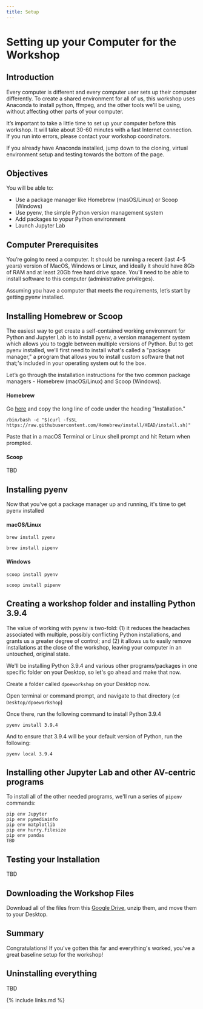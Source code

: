 ```yaml
---
title: Setup
---
```


# Setting up your Computer for the Workshop

## Introduction
Every computer is different and every computer user sets up their computer differently. To create a shared environment for all of us, this workshop uses Anaconda to install python, ffmpeg, and the other tools we'll be using, without affecting other parts of your computer.

It’s important to take a little time to set up your computer before this workshop. It will take about 30-60 minutes with a fast Internet connection. If you run into errors, please contact your workshop coordinators.

If you already have Anaconda installed, jump down to the cloning, virtual environment setup and testing towards the bottom of the page.

## Objectives
You will be able to:
* Use a package manager like Homebrew (masOS/Linux) or Scoop (Windows)
* Use pyenv, the simple Python version management system
* Add packages to yopur Python environment
* Launch Jupyter Lab

## Computer Prerequisites
You’re going to need a computer. It should be running a recent (last 4-5 years) version of MacOS, Windows or Linux, and ideally it should have 8Gb of RAM and at least 20Gb free hard drive space. You'll need to be able to install software to this computer (administrative privileges).

Assuming you have a computer that meets the requirements, let’s start by getting pyenv installed.

## Installing Homebrew or Scoop

The easiest way to get create a self-contained working environment for Python and Jupyter Lab is to install pyenv, a version management system which allows you to toggle between multiple versions of Python. But to get pyenv installed, we'll first need to install what's called a "package manager," a program that allows you to install custom software that not that;'s included in your operating system out fo the box.

Let’s go through the installation instructions for the two common package managers - Homebrew (macOS/Linux) and Scoop (Windows).

#### Homebrew
Go [here](https://brew.sh/) and copy the long line of code under the heading "Installation."

```
/bin/bash -c "$(curl -fsSL https://raw.githubusercontent.com/Homebrew/install/HEAD/install.sh)"
```

Paste that in a macOS Terminal or Linux shell prompt and hit Return when prompted.

#### Scoop

TBD

## Installing pyenv

Now that you've got a package manager up and running, it's time to get pyenv installed

#### macOS/Linux

```
brew install pyenv
```
```
brew install pipenv
```

#### Windows

```
scoop install pyenv
```
```
scoop install pipenv
```

## Creating a workshop folder and installing Python 3.9.4

The value of working with pyenv is two-fold: (1) it reduces the headaches associated with multiple, possibly conflicting Python installations, and grants us a greater degree of control; and (2) it allows us to easily remove  installations at the close of the workshop, leaving your computer in an untouched, original state.

We'll be installing Python 3.9.4 and various other programs/packages in one specific folder on your Desktop, so let's go ahead and make that now.

Create a folder called `dpoeworkshop` on your Desktop now.

Open terminal or command prompt, and navigate to that directory (`cd Desktop/dpoeworkshop`)

Once there, run the following command to install Python 3.9.4

```
pyenv install 3.9.4
```
And to ensure that  3.9.4 will be your default version of Python, run the following:

```
pyenv local 3.9.4
```

## Installing other Jupyter Lab and other AV-centric programs

To install all of the other needed programs, we'll run a series of `pipenv` commands:

```
pip env Jupyter
pip env pymediainfo
pip env matplotlib
pip env hurry.filesize
pip env pandas
TBD
```
## Testing your Installation

TBD

## Downloading the Workshop Files

Download all of the files from this [Google Drive](https://drive.google.com/drive/u/0/folders/1QqII7T8oRvwAVdBmZjcNh5DlDc93tR6s), unzip them, and move them to your Desktop.

## Summary

Congratulations! If you've gotten this far and everything's worked, you've a great baseline setup for the workshop!

## Uninstalling everything

TBD


{% include links.md %}
